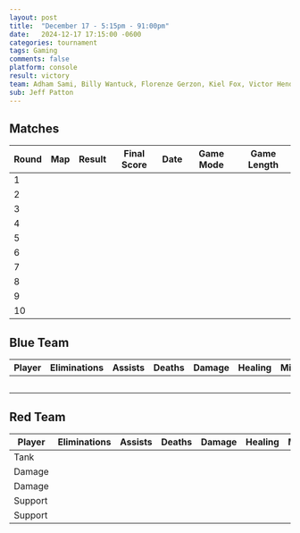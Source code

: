 ```yaml
---
layout: post
title:  "December 17 - 5:15pm - 91:00pm"
date:   2024-12-17 17:15:00 -0600
categories: tournament
tags: Gaming
comments: false
platform: console
result: victory
team: Adham Sami, Billy Wantuck, Florenze Gerzon, Kiel Fox, Victor Henderson
sub: Jeff Patton
---
```

## Matches

| Round | Map | Result | Final Score | Date | Game Mode | Game Length |
| --- | --- | --- | --- | --- | --- | --- |
|  1  |  |  |  |  |  |  |
|  2  |  |  |  |  |  |  |
|  3  |  |  |  |  |  |  |
|  4  |  |  |  |  |  |  |
|  5  |  |  |  |  |  |  |
|  6  |  |  |  |  |  |  |
|  7  |  |  |  |  |  |  |
|  8  |  |  |  |  |  |  |
|  9  |  |  |  |  |  |  |
|  10 |  |  |  |  |  |  |


## Blue Team

| Player | Eliminations | Assists | Deaths | Damage | Healing | Mitigation |
| --- | --- | --- | --- | --- | --- | --- |
|  |  |  |  |  |  |  |
|  |  |  |  |  |  |  |
|  |  |  |  |  |  |  |
|  |  |  |  |  |  |  |
|  |  |  |  |  |  |  |

## Red Team

| Player | Eliminations | Assists | Deaths | Damage | Healing | Mitigation |
| --- | --- | --- | --- | --- | --- | --- |
| Tank |  |  |  |  |  |  |
| Damage |  |  |  |  |  |  |
| Damage |  |  |  |  |  |  |
| Support |  |  |  |  |  |  |
| Support |  |  |  |  |  |  |
